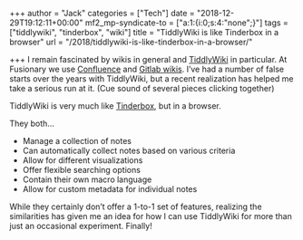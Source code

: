 +++
author = "Jack"
categories = ["Tech"]
date = "2018-12-29T19:12:11+00:00"
mf2_mp-syndicate-to = ["a:1:{i:0;s:4:\"none\";}"]
tags = ["tiddlywiki", "tinderbox", "wiki"]
title = "TiddlyWiki is like Tinderbox in a browser"
url = "/2018/tiddlywiki-is-like-tinderbox-in-a-browser/"

+++
I remain fascinated by wikis in general and [TiddlyWiki][1] in particular. At Fusionary we use [Confluence][2] and [Gitlab wikis][3]. I&#8217;ve had a number of false starts over the years with TiddlyWiki, but a recent realization has helped me take a serious run at it. (Cue sound of several pieces clicking together)

TiddlyWiki is very much like [Tinderbox][4], but in a browser.

They both&#8230;

  * Manage a collection of notes
  * Can automatically collect notes based on various criteria
  * Allow for different visualizations
  * Offer flexible searching options
  * Contain their own macro language
  * Allow for custom metadata for individual notes

While they certainly don&#8217;t offer a 1-to-1 set of features, realizing the similarities has given me an idea for how I can use TiddlyWiki for more than just an occasional experiment. Finally!

 [1]: https://tiddlywiki.com
 [2]: https://www.atlassian.com/software/confluence
 [3]: https://docs.gitlab.com/ee/user/project/wiki/
 [4]: http://www.eastgate.com/Tinderbox/